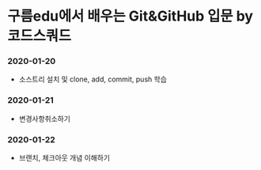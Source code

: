 # 구름edu에서 배우는 Git&GitHub 입문 by 코드스쿼드

### 2020-01-20
- 소스트리 설치 및 clone, add, commit, push 학습
### 2020-01-21
- 변경사항취소하기
### 2020-01-22
- 브랜치, 체크아웃 개념 이해하기
